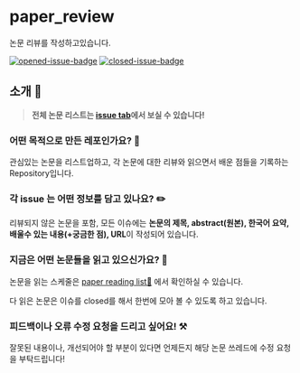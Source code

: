 # paper_review
논문 리뷰를 작성하고있습니다.

[![opened-issue-badge](https://img.shields.io/github/issues/AsellaS2/paper_review)](https://github.com/AsellaS2/paper_review/issues?q=is%3Aopen+is%3Aissue)
[![closed-issue-badge](https://img.shields.io/github/issues-closed/AsellaS2/paper_review)](https://github.com/AsellaS2/paper_review/issues?q=is%3Aissue+is%3Aclosed)

## 소개 👋

> **전체 논문 리스트는 [issue tab]()에서 보실 수 있습니다!**

### 어떤 목적으로 만든 레포인가요? 🤔

관심있는 논문을 리스트업하고, 각 논문에 대한 리뷰와 읽으면서 배운 점들을 기록하는 Repository입니다.

### 각 issue 는 어떤 정보를 담고 있나요? ✏️

리뷰되지 않은 논문을 포함, 모든 이슈에는 **논문의 제목, abstract(원본), 한국어 요약, 배울수 있는 내용(+궁금한 점), URL**이 작성되어 있습니다.


### 지금은 어떤 논문들을 읽고 있으신가요? 📖

논문을 읽는 스케줄은 [paper reading list📑](https://github.com/users/AsellaS2/projects/2) 에서 확인하실 수 있습니다.


다 읽은 논문은 이슈를 closed를 해서 한번에 모아 볼 수 있도록 하고 있습니다.

### 피드백이나 오류 수정 요청을 드리고 싶어요! ⚒️

잘못된 내용이나, 개선되어야 할 부분이 있다면 언제든지 해당 논문 쓰레드에 수정 요청을 부탁드립니다!
